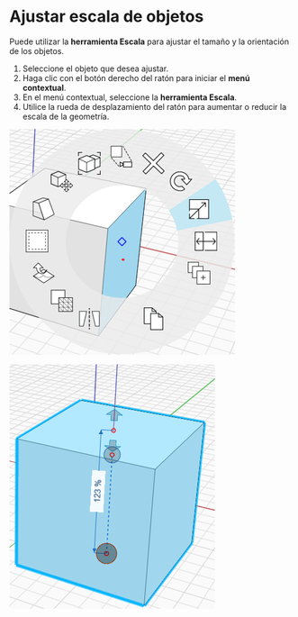 # Ajustar escala de objetos

Puede utilizar la **herramienta Escala** para ajustar el tamaño y la orientación de los objetos.

1. Seleccione el objeto que desea ajustar.&#x20;
2. Haga clic con el botón derecho del ratón para iniciar el **menú contextual**.&#x20;
3. En el menú contextual, seleccione la **herramienta Escala**.&#x20;
4. Utilice la rueda de desplazamiento del ratón para aumentar o reducir la escala de la geometría.

![](../.gitbook/assets/scale1.png)

![](../.gitbook/assets/scale2.png)
